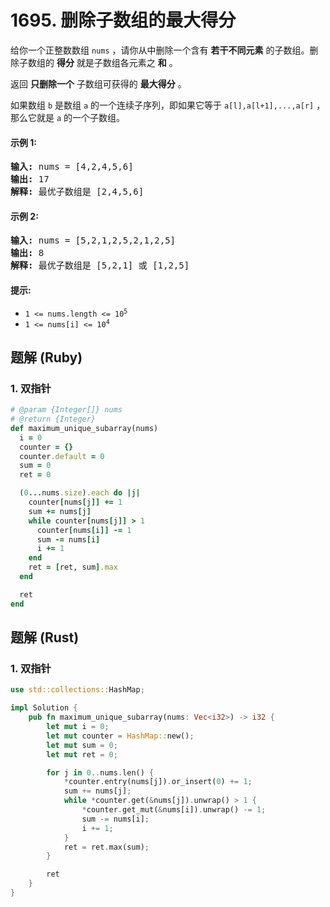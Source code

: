 # 1695. 删除子数组的最大得分
给你一个正整数数组 `nums` ，请你从中删除一个含有 **若干不同元素** 的子数组。删除子数组的 **得分** 就是子数组各元素之 **和** 。

返回 **只删除一个** 子数组可获得的 **最大得分** 。

如果数组 `b` 是数组 `a` 的一个连续子序列，即如果它等于 `a[l],a[l+1],...,a[r]` ，那么它就是 `a` 的一个子数组。

#### 示例 1:
<pre>
<strong>输入:</strong> nums = [4,2,4,5,6]
<strong>输出:</strong> 17
<strong>解释:</strong> 最优子数组是 [2,4,5,6]
</pre>

#### 示例 2:
<pre>
<strong>输入:</strong> nums = [5,2,1,2,5,2,1,2,5]
<strong>输出:</strong> 8
<strong>解释:</strong> 最优子数组是 [5,2,1] 或 [1,2,5]
</pre>

#### 提示:
* <code>1 <= nums.length <= 10<sup>5</sup></code>
* <code>1 <= nums[i] <= 10<sup>4</sup></code>

## 题解 (Ruby)

### 1. 双指针
```Ruby
# @param {Integer[]} nums
# @return {Integer}
def maximum_unique_subarray(nums)
  i = 0
  counter = {}
  counter.default = 0
  sum = 0
  ret = 0

  (0...nums.size).each do |j|
    counter[nums[j]] += 1
    sum += nums[j]
    while counter[nums[j]] > 1
      counter[nums[i]] -= 1
      sum -= nums[i]
      i += 1
    end
    ret = [ret, sum].max
  end

  ret
end
```

## 题解 (Rust)

### 1. 双指针
```Rust
use std::collections::HashMap;

impl Solution {
    pub fn maximum_unique_subarray(nums: Vec<i32>) -> i32 {
        let mut i = 0;
        let mut counter = HashMap::new();
        let mut sum = 0;
        let mut ret = 0;

        for j in 0..nums.len() {
            *counter.entry(nums[j]).or_insert(0) += 1;
            sum += nums[j];
            while *counter.get(&nums[j]).unwrap() > 1 {
                *counter.get_mut(&nums[i]).unwrap() -= 1;
                sum -= nums[i];
                i += 1;
            }
            ret = ret.max(sum);
        }

        ret
    }
}
```
